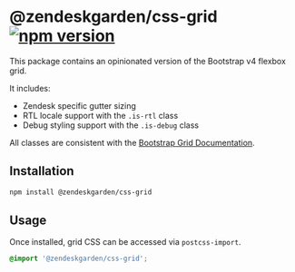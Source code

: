 # @zendeskgarden/css-grid [![npm version](https://img.shields.io/npm/v/@zendeskgarden/css-grid.svg?style=flat-square)](https://www.npmjs.com/package/@zendeskgarden/css-grid)

This package contains an opinionated version of the Bootstrap v4 flexbox grid.

It includes:

* Zendesk specific gutter sizing
* RTL locale support with the `.is-rtl` class
* Debug styling support with the `.is-debug` class

All classes are consistent with the
[Bootstrap Grid Documentation](https://getbootstrap.com/docs/4.0/layout/grid/).

## Installation

```sh
npm install @zendeskgarden/css-grid
```

## Usage

Once installed, grid CSS can be accessed via `postcss-import`.

```css
@import '@zendeskgarden/css-grid';
```
